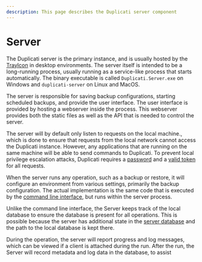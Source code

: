 ```yaml
---
description: This page describes the Duplicati server component
---
```


# Server

The Duplicati server is the primary instance, and is usually hosted by the [TrayIcon](trayicon.md) in desktop environments. The server itself is intended to be a long-running process, usually running as a service-like process that starts automatically. The binary executable is called `Duplicati.Server.exe` on Windows and `duplicati-server` on Linux and MacOS.

The server is responsible for saving backup configurations, starting scheduled backups, and provide the user interface. The user interface is provided by hosting a webserver inside the process. This webserver provides both the static files as well as the API that is needed to control the server.

The server will by default only listen to requests on the local machine., which is done to ensure that requests from the local network cannot access the Duplicati instance. However, any applications that are running on the same machine will be able to send commands to Duplicati. To prevent local privilege escalation attacks, Duplicati requires a [password](../detailed-descriptions/duplicati-access-password.md) and a [valid token](../technical-details/server-authentication-model.md) for all requests.

When the server runs any operation, such as a backup or restore, it will configure an environment from various settings, primarily the backup configuration. The actual implementation is the same code that is executed by the [command line interface](command-line-interface-cli.md), but runs within the server process.

Unlike the command line interface, the Server keeps track of the local database to ensure the database is present for all operations. This is possible because the server has additional state in the [server database](../detailed-descriptions/the-server-database.md) and the path to the local database is kept there.

During the operation, the server will report progress and log messages, which can be viewed if a client is attached during the run. After the run, the Server will record metadata and log data in the database, to assist&#x20;



